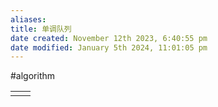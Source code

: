 ```yaml
---
aliases: 
title: 单调队列
date created: November 12th 2023, 6:40:55 pm
date modified: January 5th 2024, 11:01:05 pm
---
```

#algorithm 


|  |  |
| ---- | ---- |
|  |  |